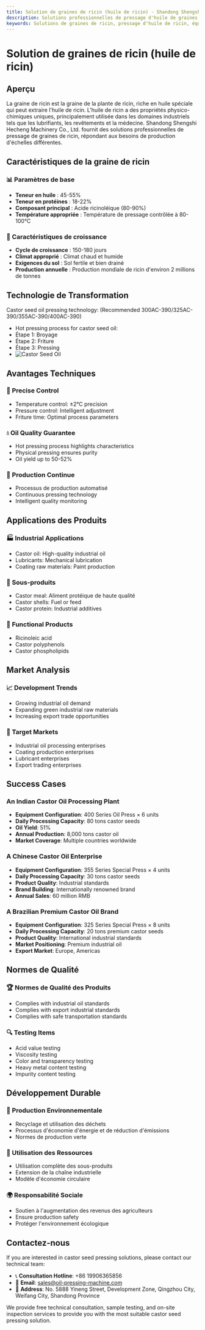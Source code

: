 ```yaml
---
title: Solution de graines de ricin (huile de ricin) - Shandong Shengshi Hecheng Machinery Co., Ltd.
description: Solutions professionnelles de pressage d'huile de graines de ricin, fournissant des équipements et services techniques de transformation d'huile de ricin, teneur en huile 45-55%, utilisant le processus de pressage à chaud pour mettre en valeur les caractéristiques industrielles, répondant aux besoins différents des petits ateliers aux grandes usines.
keywords: Solutions de graines de ricin, pressage d'huile de ricin, équipement de transformation de graines de ricin, ligne de production d'huile de ricin, processus de pressage à chaud de graines de ricin, presse à huile de ricin, extraction d'huile de ricin, transformation de graines oléagineuses de ricin, équipement de pressage d'huile de ricin, équipement de production d'huile de ricin, usine de transformation d'huile de ricin
---
```


# Solution de graines de ricin (huile de ricin)

## Aperçu

La graine de ricin est la graine de la plante de ricin, riche en huile spéciale qui peut extraire l'huile de ricin. L'huile de ricin a des propriétés physico-chimiques uniques, principalement utilisée dans les domaines industriels tels que les lubrifiants, les revêtements et la médecine. Shandong Shengshi Hecheng Machinery Co., Ltd. fournit des solutions professionnelles de pressage de graines de ricin, répondant aux besoins de production d'échelles différentes.

## Caractéristiques de la graine de ricin

### 📊 Paramètres de base
- **Teneur en huile** : 45-55%
- **Teneur en protéines** : 18-22%
- **Composant principal** : Acide ricinoléique (80-90%)
- **Température appropriée** : Température de pressage contrôlée à 80-100℃

### 🌱 Caractéristiques de croissance
- **Cycle de croissance** : 150-180 jours
- **Climat approprié** : Climat chaud et humide
- **Exigences du sol** : Sol fertile et bien drainé
- **Production annuelle** : Production mondiale de ricin d'environ 2 millions de tonnes

## Technologie de Transformation
Castor seed oil pressing technology: (Recommended 300AC-390/325AC-390/355AC-390/400AC-390)
 + Hot pressing process for castor seed oil:
 + Étape 1: Broyage
 + Étape 2: Friture
 + Étape 3: Pressing
 + ![Castor Seed Oil](/images/蓖麻子热榨工艺_Hot%20pressing%20process%20of%20castor%20seeds_png.png)

## Avantages Techniques

### 🎯 Precise Control
- Temperature control: ±2℃ precision
- Pressure control: Intelligent adjustment
- Friture time: Optimal process parameters

### 💧 Oil Quality Guarantee
- Hot pressing process highlights characteristics
- Physical pressing ensures purity
- Oil yield up to 50-52%

### 🔄 Production Continue
- Processus de production automatisé
- Continuous pressing technology
- Intelligent quality monitoring

## Applications des Produits

### 🏭 Industrial Applications
- Castor oil: High-quality industrial oil
- Lubricants: Mechanical lubrication
- Coating raw materials: Paint production

### 🥛 Sous-produits
- Castor meal: Aliment protéique de haute qualité
- Castor shells: Fuel or feed
- Castor protein: Industrial additives

### 💊 Functional Products
- Ricinoleic acid
- Castor polyphenols
- Castor phospholipids

## Market Analysis

### 📈 Development Trends
- Growing industrial oil demand
- Expanding green industrial raw materials
- Increasing export trade opportunities

### 🎯 Target Markets
- Industrial oil processing enterprises
- Coating production enterprises
- Lubricant enterprises
- Export trading enterprises

## Success Cases

### An Indian Castor Oil Processing Plant
- **Equipment Configuration**: 400 Series Oil Press × 6 units
- **Daily Processing Capacity**: 80 tons castor seeds
- **Oil Yield**: 51%
- **Annual Production**: 8,000 tons castor oil
- **Market Coverage**: Multiple countries worldwide

### A Chinese Castor Oil Enterprise
- **Equipment Configuration**: 355 Series Special Press × 4 units
- **Daily Processing Capacity**: 30 tons castor seeds
- **Product Quality**: Industrial standards
- **Brand Building**: Internationally renowned brand
- **Annual Sales**: 60 million RMB

### A Brazilian Premium Castor Oil Brand
- **Equipment Configuration**: 325 Series Special Press × 8 units
- **Daily Processing Capacity**: 20 tons premium castor seeds
- **Product Quality**: International industrial standards
- **Market Positioning**: Premium industrial oil
- **Export Market**: Europe, Americas

## Normes de Qualité

### 🏆 Normes de Qualité des Produits
- Complies with industrial oil standards
- Complies with export industrial standards
- Complies with safe transportation standards

### 🔍 Testing Items
- Acid value testing
- Viscosity testing
- Color and transparency testing
- Heavy metal content testing
- Impurity content testing

## Développement Durable

### 🌱 Production Environnementale
- Recyclage et utilisation des déchets
- Processus d'économie d'énergie et de réduction d'émissions
- Normes de production verte

### 🔄 Utilisation des Ressources
- Utilisation complète des sous-produits
- Extension de la chaîne industrielle
- Modèle d'économie circulaire

### 🌍 Responsabilité Sociale
- Soutien à l'augmentation des revenus des agriculteurs
- Ensure production safety
- Protéger l'environnement écologique

## Contactez-nous

If you are interested in castor seed pressing solutions, please contact our technical team:

- 📞 **Consultation Hotline**: +86 19906365856
- 📧 **Email**: sales@oil-pressing-machine.com
- 📍 **Address**: No. 5888 Yineng Street, Development Zone, Qingzhou City, Weifang City, Shandong Province

We provide free technical consultation, sample testing, and on-site inspection services to provide you with the most suitable castor seed pressing solution.